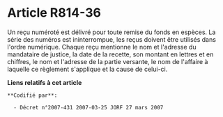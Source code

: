 # Article R814-36

Un reçu numéroté est délivré pour toute remise du fonds en espèces. La série des numéros est ininterrompue, les reçus doivent
être utilisés dans l'ordre numérique. Chaque reçu mentionne le nom et l'adresse du mandataire de justice, la date de la
recette, son montant en lettres et en chiffres, le nom et l'adresse de la partie versante, le nom de l'affaire à laquelle ce
règlement s'applique et la cause de celui-ci.

**Liens relatifs à cet article**

	**Codifié par**:

	  - Décret n°2007-431 2007-03-25 JORF 27 mars 2007

